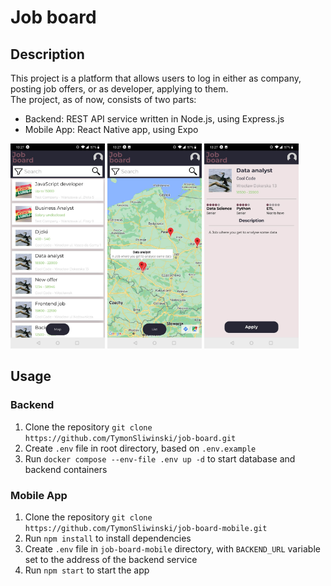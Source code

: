 # Job board  

## Description  
This project is a platform that allows users to log in either as company, posting job offers, or as developer, applying to them.  
The project, as of now, consists of two parts:  
- Backend: REST API service written in Node.js, using Express.js  
- Mobile App: React Native app, using Expo  

<p float="left">
<img src="docs/screenshot.jpg?raw=true" title="Offer list" width="30%">
<img src="docs/screenshot-map.jpg?raw=true" title="Map" width="30%">
<img src="docs/screenshot-offer.jpg?raw=true" title="Offer" width="30%">
</p>

## Usage  
### Backend  
1. Clone the repository `git clone https://github.com/TymonSliwinski/job-board.git`  
2. Create `.env` file in root directory, based on `.env.example`  
3. Run `docker compose --env-file .env up -d` to start database and backend containers  

### Mobile App  
1. Clone the repository `git clone https://github.com/TymonSliwinski/job-board-mobile.git`  
2. Run `npm install` to install dependencies  
3. Create `.env` file in `job-board-mobile` directory, with `BACKEND_URL` variable set to the address of the backend service  
4. Run `npm start` to start the app  
